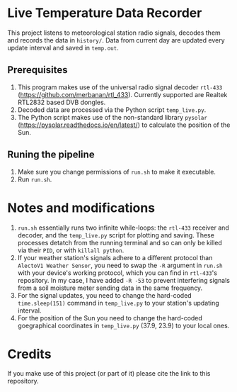 # Live Temperature Data Recorder

This project listens to meteorological station radio signals, decodes them and records the data in `history/`. Data from current day are updated every update interval and saved in `temp.out`.

## Prerequisites
1. This program makes use of the universal radio signal decoder `rtl-433` (https://github.com/merbanan/rtl_433). Currently supported are Realtek RTL2832 based DVB dongles.
2. Decoded data are processed via the Python script `temp_live.py`.
3. The Python script makes use of the non-standard library `pysolar` (https://pysolar.readthedocs.io/en/latest/) to calculate the position of the Sun.

## Runing the pipeline
1. Make sure you change permissions of `run.sh` to make it executable.
2. Run `run.sh`.

# Notes and modifications
1. `run.sh` essentially runs two infinite while-loops: the `rtl-433` receiver and decoder, and the `temp_live.py` script for plotting and saving. These processes detatch from the running terminal and so can only be killed via their `PID`, or with `killall python`.
2. If your weather station's signals adhere to a different protocol than `AlectoV1 Weather Sensor`, you need to swap the `-R` argument in `run.sh` with your device's working protocol, which you can find in `rtl-433`'s repository. In my case, I have added `-R -53` to prevent interfering signals from a soil moisture meter sending data in the same frequency.
3. For the signal updates, you need to change the hard-coded `time.sleep(151)` command in `temp_live.py` to your station's updating interval.
4. For the position of the Sun you need to change the hard-coded goegraphical coordinates in `temp_live.py` (37.9, 23.9) to your local ones.

# Credits
If you make use of this project (or part of it) please cite the link to this repository.
